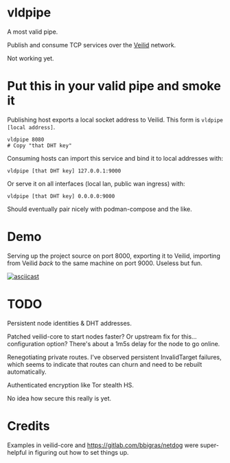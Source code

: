 # vldpipe

A most valid pipe.

Publish and consume TCP services over the [Veilid](https://veilid.com) network.

Not working yet.

# Put this in your valid pipe and smoke it

Publishing host exports a local socket address to Veilid. This form is `vldpipe [local address]`.

```
vldpipe 8080
# Copy "that DHT key"
```

Consuming hosts can import this service and bind it to local addresses with:

```
vldpipe [that DHT key] 127.0.0.1:9000
```

Or serve it on all interfaces (local lan, public wan ingress) with:

```
vldpipe [that DHT key] 0.0.0.0:9000
```

Should eventually pair nicely with podman-compose and the like.

# Demo

Serving up the project source on port 8000, exporting it to Veilid, importing from Veilid _back_ to the same machine on port 9000. Useless but fun.

[![asciicast](https://asciinema.org/a/Dmh396J39LRuKqRYV7MQXKb9u.svg)](https://asciinema.org/a/Dmh396J39LRuKqRYV7MQXKb9u)

# TODO

Persistent node identities & DHT addresses.

Patched veilid-core to start nodes faster? Or upstream fix for this... configuration option? There's about a 1m5s delay for the node to go online.

Renegotiating private routes. I've observed persistent InvalidTarget failures, which seems to indicate that routes can churn and need to be rebuilt automatically.

Authenticated encryption like Tor stealth HS.

No idea how secure this really is yet.

# Credits

Examples in veilid-core and https://gitlab.com/bbigras/netdog were super-helpful in figuring out how to set things up.

